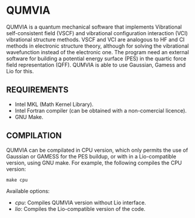 # QUMVIA
QUMVIA is a quantum mechanical software that implements Vibrational self-consistent field (VSCF) and vibrational configuration interaction (VCI) vibrational structure methods. VSCF and VCI are analogous to HF and CI methods in electronic structure theory, although for solving the vibrational wavefunction instead of the electronic one. 
The program need an external software for building a potential energy surface (PES) in the quartic force field representation (QFF). QUMVIA is able to use Gaussian, Gamess and Lio for this.

REQUIREMENTS
------------
* Intel MKL (Math Kernel Library).
* Intel Fortran compiler (can be obtained with a non-comercial licence).
* GNU Make.

COMPILATION
-----------
QUMVIA can be compilated in CPU version, which only permits the use of Gaussian or GAMESS for the PES buildup, or with in a Lio-compatible version, using GNU make. For example, the following compiles the CPU version:
```
make cpu
```
Available options:
* _cpu_: Compiles QUMVIA version without Lio interface.
* _lio_: Compiles the Lio-compatible version of the code.



